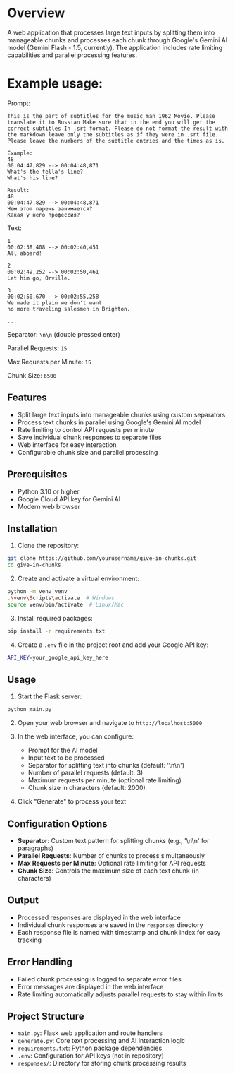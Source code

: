 # Overview

A web application that processes large text inputs by splitting them into manageable chunks and processes each chunk through Google's Gemini AI model (Gemini Flash - 1.5, currently). The application includes rate limiting capabilities and parallel processing features. 


# Example usage:

Prompt:
```
This is the part of subtitles for the music man 1962 Movie. Please translate it to Russian Make sure that in the end you will get the correct subtitles In .srt format. Please do not format the result with the markdown leave only the subtitles as if they were in .srt file. Please leave the numbers of the subtitle entries and the times as is.

Example:
48
00:04:47,829 --> 00:04:48,871
What's the fella's line?
What's his line?

Result:
48
00:04:47,829 --> 00:04:48,871
Чем этот парень занимается?
Какая у него профессия?
```
Text:

```
1
00:02:38,408 --> 00:02:40,451
All aboard!

2
00:02:49,252 --> 00:02:50,461
Let him go, Orville.

3
00:02:50,670 --> 00:02:55,258
We made it plain we don't want
no more traveling salesmen in Brighton.

...
```

Separator: `\n\n` 
(double pressed enter)

Parallel Requests: `15`

Max Requests per Minute: `15`

Chunk Size: `6500`

## Features

- Split large text inputs into manageable chunks using custom separators
- Process text chunks in parallel using Google's Gemini AI model
- Rate limiting to control API requests per minute
- Save individual chunk responses to separate files
- Web interface for easy interaction
- Configurable chunk size and parallel processing

## Prerequisites

- Python 3.10 or higher
- Google Cloud API key for Gemini AI
- Modern web browser

## Installation

1. Clone the repository:
```bash
git clone https://github.com/yourusername/give-in-chunks.git
cd give-in-chunks
```

2. Create and activate a virtual environment:
```bash
python -m venv venv
.\venv\Scripts\activate  # Windows
source venv/bin/activate  # Linux/Mac
```

3. Install required packages:
```bash
pip install -r requirements.txt
```

4. Create a `.env` file in the project root and add your Google API key:
```bash
API_KEY=your_google_api_key_here
```

## Usage

1. Start the Flask server:
```bash
python main.py
```

2. Open your web browser and navigate to `http://localhost:5000`

3. In the web interface, you can configure:
   - Prompt for the AI model
   - Input text to be processed
   - Separator for splitting text into chunks (default: '\n\n')
   - Number of parallel requests (default: 3)
   - Maximum requests per minute (optional rate limiting)
   - Chunk size in characters (default: 2000)

4. Click "Generate" to process your text

## Configuration Options

- **Separator**: Custom text pattern for splitting chunks (e.g., '\n\n' for paragraphs)
- **Parallel Requests**: Number of chunks to process simultaneously
- **Max Requests per Minute**: Optional rate limiting for API requests
- **Chunk Size**: Controls the maximum size of each text chunk (in characters)

## Output

- Processed responses are displayed in the web interface
- Individual chunk responses are saved in the `responses` directory
- Each response file is named with timestamp and chunk index for easy tracking

## Error Handling

- Failed chunk processing is logged to separate error files
- Error messages are displayed in the web interface
- Rate limiting automatically adjusts parallel requests to stay within limits

## Project Structure

- `main.py`: Flask web application and route handlers
- `generate.py`: Core text processing and AI interaction logic
- `requirements.txt`: Python package dependencies
- `.env`: Configuration for API keys (not in repository)
- `responses/`: Directory for storing chunk processing results
